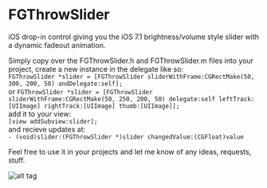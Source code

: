 FGThrowSlider
=============

iOS drop-in control giving you the iOS 7.1 brightness/volume style slider with a dynamic fadeout animation. 

Simply copy over the FGThrowSlider.h and FGThrowSlider.m files into your project, create a new instance in the delegate like so:  
  `FGThrowSlider *slider = [FGThrowSlider sliderWithFrame:CGRectMake(50, 300, 200, 50) andDelegate:self];`  
or
  `FGThrowSlider *slider = [FGThrowSlider sliderWithFrame:CGRectMake(50, 250, 200, 50) delegate:self leftTrack:[UIImage] rightTrack:[UIImage] thumb:[UIImage]];`  
add it to your view:  
  `[view addSubview:slider];`  
and recieve updates at:  
  `- (void)slider:(FGThrowSlider *)slider changedValue:(CGFloat)value`
  
Feel free to use it in your projects and let me know of any ideas, requests, stuff.

![alt tag](https://raw.github.com/finngaida/fgthrowslider/master/demo.gif)
